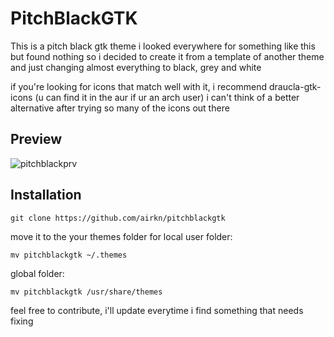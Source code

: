 # PitchBlackGTK
This is a pitch black gtk theme
i looked everywhere for something like this but found nothing
so i decided to create it from a template of another theme and just changing almost everything to black, grey and white

if you're looking for icons that match well with it, i recommend draucla-gtk-icons (u can find it in the aur if ur an arch user)
i can't think of a better alternative after trying so many of the icons out there

## Preview
![pitchblackprv](https://user-images.githubusercontent.com/87134721/207417746-9d0053e3-e5d6-4db3-b4b8-8380f6a5889a.png)

## Installation
```
git clone https://github.com/airkn/pitchblackgtk
```
move it to the your themes folder
for local user folder:
```
mv pitchblackgtk ~/.themes
```

global folder:
```
mv pitchblackgtk /usr/share/themes
```
feel free to contribute, i'll update everytime i find something that needs fixing
